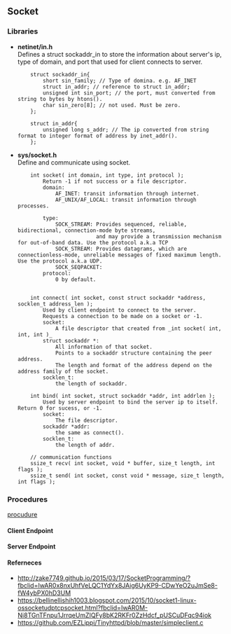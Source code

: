 ## Socket 

### Libraries 
* **netinet/in.h** <br/> 
    Defines a struct sockaddr_in to store the information about server's ip, type of domain, and port that used for client connects to server. 
    ```
        struct sockaddr_in{ 
            short sin_family; // Type of domina. e.g. AF_INET
            struct in_addr; // reference to struct in_addr;  
            unsigned int sin_port; // the port, must converted from string to bytes by htons(). 
            char sin_zero[8]; // not used. Must be zero. 
        }; 

        struct in_addr{ 
            unsigned long s_addr; // The ip converted from string format to integer format of address by inet_addr(). 
        }; 

    ```
* **sys/socket.h** <br/> 
    Define and communicate using socket. 
    ```
        int socket( int domain, int type, int protocol ); 
            Return -1 if not success or a file descriptor. 
            domain: 
                AF_INET: transit information through internet. 
                AF_UNIX/AF_LOCAL: transit information through processes. 

            type: 
                SOCK_STREAM: Provides sequenced, reliable, bidirectional, connection-mode byte streams, 
                             and may provide a transmission mechanism for out-of-band data. Use the protocol a.k.a TCP
                SOCK_STREAM: Provides datagrams, which are connectionless-mode, unreliable messages of fixed maximum length. Use the protocol a.k.a UDP.
                SOCK_SEQPACKET: 
            protocol: 
                0 by default. 


        int connect( int socket, const struct sockaddr *address, socklen_t address_len ); 
            Used by client endpoint to connect to the server. 
            Requests a connection to be made on a socket or -1.
            socket: 
                A file descriptor that created from _int socket( int, int, int )_ 
            struct sockaddr *: 
                All information of that socket. 
                Points to a sockaddr structure containing the peer address. 
                The length and format of the address depend on the address family of the socket.
            socklen_t: 
                the length of sockaddr. 

        int bind( int socket, struct sockaddr *addr, int addrlen ); 
            Used by server endpoint to bind the server ip to itself. Return 0 for sucess, or -1. 
            socket: 
                The file descriptor. 
            sockaddr *addr: 
                the same as connect(). 
            socklen_t: 
                the length of addr. 

        // communication functions 
        ssize_t recv( int socket, void * buffer, size_t length, int flags ); 
        ssize_t send( int socket, const void * message, size_t length, int flags ); 

    ```
### Procedures 
[procudure](./socket.png) 
#### Client Endpoint 

#### Server Endpoint 

#### Referneces 
* http://zake7749.github.io/2015/03/17/SocketProgramming/?fbclid=IwAR0x8nxUhfVeLQC1YdYx8JAig6UyKP9-CDwYeO2uJmSe8-fW4ybPX0hD3UM
* https://bellinellishih1003.blogspot.com/2015/10/socket1-linux-ossocketudptcpsocket.html?fbclid=IwAR0M-Ni8TGnTFnpu1JrrqeUmZIQFy8bK2RKFr0ZzHdcf_pUSCuDFqc94iok
* https://github.com/EZLippi/Tinyhttpd/blob/master/simpleclient.c 
